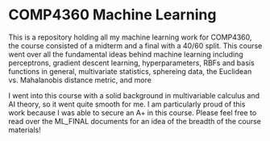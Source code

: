 # COMP4360 Machine Learning
 This is a repository holding all my machine learning work for COMP4360, the course consisted of a midterm and a final with a 40/60 split. This course went over all the fundamental ideas behind machine learning including perceptrons, gradient descent learning, hyperparameters, RBFs and basis functions in general, multivariate statistics, sphereing data, the Euclidean vs. Mahalanobis distance metric, and more
 
 I went into this course with a solid background in multivariable calculus and AI theory, so it went quite smooth for me. I am particularly proud of this work because I was able to secure an A+ in this course. Please feel free to read over the ML_FINAL documents for an idea of the breadth of the course materials!


